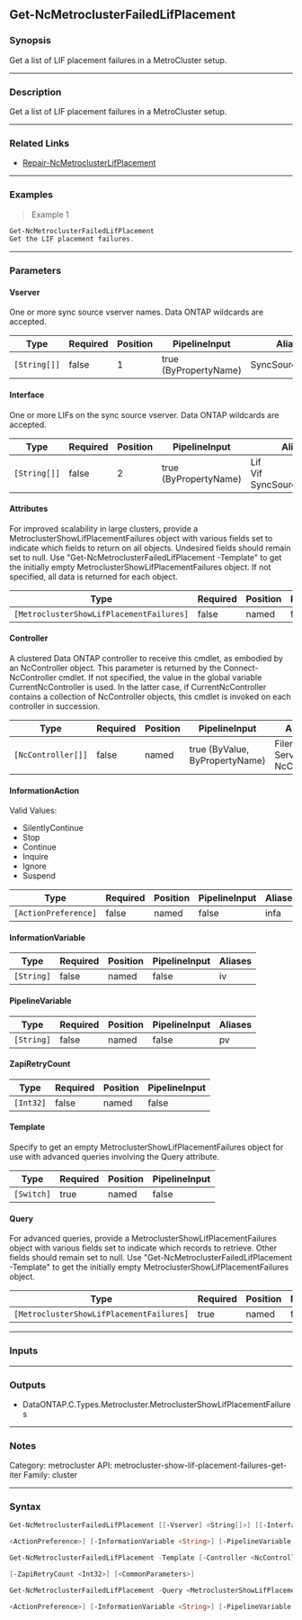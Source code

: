 Get-NcMetroclusterFailedLifPlacement
------------------------------------

### Synopsis
Get a list of LIF placement failures in a MetroCluster setup.

---

### Description

Get a list of LIF placement failures in a MetroCluster setup.

---

### Related Links
* [Repair-NcMetroclusterLifPlacement](Repair-NcMetroclusterLifPlacement)

---

### Examples
> Example 1

```PowerShell
Get-NcMetroclusterFailedLifPlacement
Get the LIF placement failures.
```

---

### Parameters
#### **Vserver**
One or more sync source vserver names.  Data ONTAP wildcards are accepted.

|Type        |Required|Position|PipelineInput        |Aliases          |
|------------|--------|--------|---------------------|-----------------|
|`[String[]]`|false   |1       |true (ByPropertyName)|SyncSourceVserver|

#### **Interface**
One or more LIFs on the sync source vserver.  Data ONTAP wildcards are accepted.

|Type        |Required|Position|PipelineInput        |Aliases                             |
|------------|--------|--------|---------------------|------------------------------------|
|`[String[]]`|false   |2       |true (ByPropertyName)|Lif<br/>Vif<br/>SyncSourceVserverLif|

#### **Attributes**
For improved scalability in large clusters, provide a MetroclusterShowLifPlacementFailures object with various fields set to indicate which fields to return on all objects.  Undesired fields should remain set to null.  Use "Get-NcMetroclusterFailedLifPlacement -Template" to get the initially empty MetroclusterShowLifPlacementFailures object.  If not specified, all data is returned for each object.

|Type                                    |Required|Position|PipelineInput|
|----------------------------------------|--------|--------|-------------|
|`[MetroclusterShowLifPlacementFailures]`|false   |named   |false        |

#### **Controller**
A clustered Data ONTAP controller to receive this cmdlet, as embodied by an NcController object.  This parameter is returned by the Connect-NcController cmdlet.  If not specified, the value in the global variable CurrentNcController is used.  In the latter case, if CurrentNcController contains a collection of NcController objects, this cmdlet is invoked on each controller in succession.

|Type              |Required|Position|PipelineInput                 |Aliases                          |
|------------------|--------|--------|------------------------------|---------------------------------|
|`[NcController[]]`|false   |named   |true (ByValue, ByPropertyName)|Filer<br/>Server<br/>NcController|

#### **InformationAction**

Valid Values:

* SilentlyContinue
* Stop
* Continue
* Inquire
* Ignore
* Suspend

|Type                |Required|Position|PipelineInput|Aliases|
|--------------------|--------|--------|-------------|-------|
|`[ActionPreference]`|false   |named   |false        |infa   |

#### **InformationVariable**

|Type      |Required|Position|PipelineInput|Aliases|
|----------|--------|--------|-------------|-------|
|`[String]`|false   |named   |false        |iv     |

#### **PipelineVariable**

|Type      |Required|Position|PipelineInput|Aliases|
|----------|--------|--------|-------------|-------|
|`[String]`|false   |named   |false        |pv     |

#### **ZapiRetryCount**

|Type     |Required|Position|PipelineInput|
|---------|--------|--------|-------------|
|`[Int32]`|false   |named   |false        |

#### **Template**
Specify to get an empty MetroclusterShowLifPlacementFailures object for use with advanced queries involving the Query attribute.

|Type      |Required|Position|PipelineInput|
|----------|--------|--------|-------------|
|`[Switch]`|true    |named   |false        |

#### **Query**
For advanced queries, provide a MetroclusterShowLifPlacementFailures object with various fields set to indicate which records to retrieve.  Other fields should remain set to null.  Use "Get-NcMetroclusterFailedLifPlacement -Template" to get the initially empty MetroclusterShowLifPlacementFailures object.

|Type                                    |Required|Position|PipelineInput|
|----------------------------------------|--------|--------|-------------|
|`[MetroclusterShowLifPlacementFailures]`|true    |named   |false        |

---

### Inputs

---

### Outputs
* DataONTAP.C.Types.Metrocluster.MetroclusterShowLifPlacementFailures

---

### Notes
Category: metrocluster
API: metrocluster-show-lif-placement-failures-get-iter
Family: cluster

---

### Syntax
```PowerShell
Get-NcMetroclusterFailedLifPlacement [[-Vserver] <String[]>] [[-Interface] <String[]>] [-Attributes <MetroclusterShowLifPlacementFailures>] [-Controller <NcController[]>] [-InformationAction 
```
```PowerShell
<ActionPreference>] [-InformationVariable <String>] [-PipelineVariable <String>] [-ZapiRetryCount <Int32>] [<CommonParameters>]
```
```PowerShell
Get-NcMetroclusterFailedLifPlacement -Template [-Controller <NcController[]>] [-InformationAction <ActionPreference>] [-InformationVariable <String>] [-PipelineVariable <String>] 
```
```PowerShell
[-ZapiRetryCount <Int32>] [<CommonParameters>]
```
```PowerShell
Get-NcMetroclusterFailedLifPlacement -Query <MetroclusterShowLifPlacementFailures> [-Attributes <MetroclusterShowLifPlacementFailures>] [-Controller <NcController[]>] [-InformationAction 
```
```PowerShell
<ActionPreference>] [-InformationVariable <String>] [-PipelineVariable <String>] [-ZapiRetryCount <Int32>] [<CommonParameters>]
```
